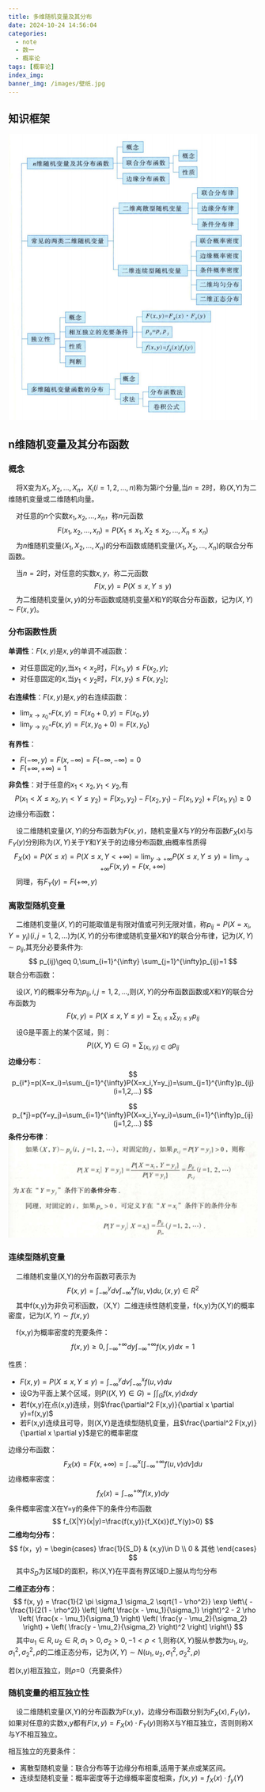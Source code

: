 ```yaml
---
title: 多维随机变量及其分布
date: 2024-10-24 14:56:04
categories:
  - note
  - 数一
  - 概率论
tags: [概率论]
index_img:
banner_img: /images/壁纸.jpg
---
```


## 知识框架

![知识框架](../images/多维随机变量及其分布/知识框架.png)

## n维随机变量及其分布函数

### 概念

&nbsp;&nbsp;&nbsp;&nbsp;将X变为$X_1,X_2,\dots,X_n$，$X_i(i=1,2,\dots,n)$称为第$i$个分量,当$n=2$时，称(X,Y)为二维随机变量或二维随机向量。

&nbsp;&nbsp;&nbsp;&nbsp;对任意的$n$​个实数$x_1,x_2,...,x_n$，称$n$元函数
$$
F(x_1,x_2,\dots,x_n)=P(X_1\leq x_1,X_2\leq x_2,\dots,X_n\leq x_n)
$$
&nbsp;&nbsp;&nbsp;&nbsp;为$n$维随机变量$(X_1,X_2,\dots,X_n)$的分布函数或随机变量$(X_1,X_2,\dots,X_n)$的联合分布函数。

&nbsp;&nbsp;&nbsp;&nbsp;当$n=2$时，对任意的实数$x,y$，称二元函数
$$
F(x,y)=P(X\leq x, Y\leq y)
$$
&nbsp;&nbsp;&nbsp;&nbsp;为二维随机变量$(x,y)$的分布函数或随机变量$X$和$Y$的联合分布函数，记为$(X,Y)\sim F(x,y)$。

### 分布函数性质

**单调性**：$F(x,y)$是$x,y$的单调不减函数：

- 对任意固定的$y$,当$x_1<x_2$时，$F(x_1,y)\leq F(x_2,y)$;
- 对任意固定的$x$,当$y_1<y_2$时，$F(x,y_1)\leq F(x,y_2)$;

**右连续性**：$F(x,y)$是$x,y$的右连续函数：

- $\lim_{x \to x_{0}^{+}} F(x,y) = F(x_0+0,y)=F(x_0,y)$
- $\lim_{y \to y_{0}^{+}} F(x,y) = F(x,y_0+0)=F(x,y_0)$

**有界性**：

- $F(-\infty,y)=F(x,-\infty)=F(-\infty,-\infty)=0$
- $F(+\infty,+\infty)=1$

**非负性**：对于任意的$x_1< x_2,y_1< y_2$,有
$$
P(x_1<X\leq x_2,y_1< Y\leq y_2)=F(x_2,y_2)-F(x_2,y_1)-F(x_1,y_2)+F(x_1,y_1)\geq 0
$$
边缘分布函数：

&nbsp;&nbsp;&nbsp;&nbsp;设二维随机变量$(X,Y)$的分布函数为$F(x,y)$，随机变量$X$与$Y$的分布函数$F_X(x)$与$F_Y(y)$分别称为$(X,Y)$关于$Y$和$Y$关于的边缘分布函数,由概率性质得
$$
F_X(x)=P(X\leq x)=P(X\leq x,Y<+\infty)=\lim_{y \to+\infty}P(X\leq x,Y\leq y)=\lim_{y \to+\infty}F(x,y)=F(x,+\infty)
$$
&nbsp;&nbsp;&nbsp;&nbsp;同理，有$F_Y(y)=F(+\infty,y)$

### 离散型随机变量

&nbsp;&nbsp;&nbsp;&nbsp;二维随机变量$(X,Y)$的可能取值是有限对值或可列无限对值，称$p_{ij}=P(X=x_i,Y=y_i)(i,j=1,2,...)$为$(X,Y)$的分布律或随机变量$X$和$Y$的联合分布律，记为$(X,Y)\sim p_{ij}$,其充分必要条件为:
$$
p_{ij}\geq 0,\sum_{i=1}^{\infty} \sum_{j=1}^{\infty}p_{ij}=1
$$
联合分布函数：

&nbsp;&nbsp;&nbsp;&nbsp;设$(X,Y)$的概率分布为$p_{ij},i,j=1,2,...$,则$(X,Y)$的分布函数函数或$X$和$Y$的联合分布函数为
$$
F(x,y)=P(X\leq x,Y\leq y)=\sum_{x_i\leq x}\sum_{y_i\leq y}p_{ij}
$$
&nbsp;&nbsp;&nbsp;&nbsp;设G是平面上的某个区域，则：
$$
P((X,Y)\in G)=\sum_{(x_i,y_i)\in G}p_{ij}
$$
**边缘分布**：
$$
p_{i*}=p(X=x_i)=\sum_{j=1}^{\infty}P(X=x_i,Y=y_j)=\sum_{j=1}^{\infty}p_{ij}(i=1,2,...)
$$

$$
p_{*j}=p(Y=y_j)=\sum_{i=1}^{\infty}P(X=x_i,Y=y_i)=\sum_{i=1}^{\infty}p_{ij}(j=1,2,...)
$$
**条件分布律**：
![离散条件分布](../images/多维随机变量及其分布/离散条件分布.png)



### 连续型随机变量

&nbsp;&nbsp;&nbsp;&nbsp;二维随机变量(X,Y)的分布函数可表示为
$$
F(x,y)=\int_{-\infty}^ydv\int_{-\infty}^xf(u,v)du,(x,y)\in R^2
$$
&nbsp;&nbsp;&nbsp;&nbsp;其中f(x,y)为非负可积函数，（X,Y）二维连续性随机变量，f(x,y)为(X,Y)的概率密度，记为$(X,Y)\sim f(x,y)$

&nbsp;&nbsp;&nbsp;&nbsp;f(x,y)为概率密度的充要条件：
$$
f(x,y)\geq 0,\int_{-\infty}^{+\infty}dy\int_{-\infty}^{+\infty}f(x,y)dx=1
$$

性质：

- $F(x,y)=P(X\leq x,Y\leq y)=\int_{-\infty}^ydv\int_{-\infty}^xf(u,v)du$
- 设G为平面上某个区域，则$P((X,Y)\in G)=\int\int_Gf(x,y)dxdy$
- 若f(x,y)在点(x,y)连续，则$\frac{\partial^2 F(x,y)}{\partial x \partial y}=f(x,y)$
- 若F(x,y)连续且可导，则(X,Y)是连续型随机变量，且$\frac{\partial^2 F(x,y)}{\partial x \partial y}$是它的概率密度

边缘分布函数：
$$
F_X(x)=F(x,+\infty)=\int_{-\infty}^x[\int_{-\infty}^{+\infty}f(u,v)dv]du
$$
边缘概率密度：
$$
f_X(x)=\int_{-\infty}^{+\infty}f(x,y)dy
$$
条件概率密度:X在Y=y的条件下的条件分布函数
$$
f_{X|Y}(x|y)=\frac{f(x,y)}{f_X(x)}(f_Y(y)>0)
$$
**二维均匀分布**：
$$
f(x，y) = \begin{cases} 
\frac{1}{S_D} &  (x,y)\in D \\
0 & 其他
\end{cases}
$$
&nbsp;&nbsp;&nbsp;&nbsp;其中$S_D$为区域D的面积，称(X,Y)在平面有界区域D上服从均匀分布

**二维正态分布**：
$$
f(x, y) = \frac{1}{2 \pi \sigma_1 \sigma_2 \sqrt{1 - \rho^2}} \exp \left\{ -\frac{1}{2(1 - \rho^2)} \left[ \left( \frac{x - \mu_1}{\sigma_1} \right)^2 - 2 \rho \left( \frac{x - \mu_1}{\sigma_1} \right) \left( \frac{y - \mu_2}{\sigma_2} \right) + \left( \frac{y - \mu_2}{\sigma_2} \right)^2 \right] \right\}
$$
&nbsp;&nbsp;&nbsp;&nbsp;其中$u_1\in R,u_2\in R,\sigma_1>0,\sigma_2>0,-1<\rho<1$,则称$(X,Y)$服从参数为$u_1,u_2,\sigma_1^2,\sigma_2^2,\rho$的二维正态分布，记为$(X,Y)\sim N(u_1,u_2,\sigma_1^2,\sigma_2^2,\rho)$

若(x,y)相互独立，则$\rho$=0（充要条件）

### 随机变量的相互独立性

&nbsp;&nbsp;&nbsp;&nbsp;设二维随机变量(X,Y)的分布函数为F(x,y)，边缘分布函数分别为$F_X(x),F_Y(y)$，如果对任意的实数x,y都有$F(x,y)=F_X(x)\cdot F_Y(y)$则称X与Y相互独立，否则则称X与Y不相互独立。

相互独立的充要条件：

- 离散型随机变量：联合分布等于边缘分布相乘,适用于某点或某区间。
- 连续型随机变量：概率密度等于边缘概率密度相乘，$f(x,y)=f_X(x)\cdot f_y(Y)$

